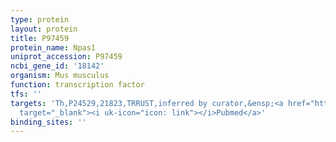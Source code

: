 ```yaml
---
type: protein
layout: protein
title: P97459
protein_name: Npas1
uniprot_accession: P97459
ncbi_gene_id: '18142'
organism: Mus musculus
function: transcription factor
tfs: ''
targets: 'Th,P24529,21823,TRRUST,inferred by curator,&ensp;<a href="https://www.ncbi.nlm.nih.gov/pubmed/?term=17457889%5Buid%5D"
  target="_blank"><i uk-icon="icon: link"></i>Pubmed</a>'
binding_sites: ''
---
```

